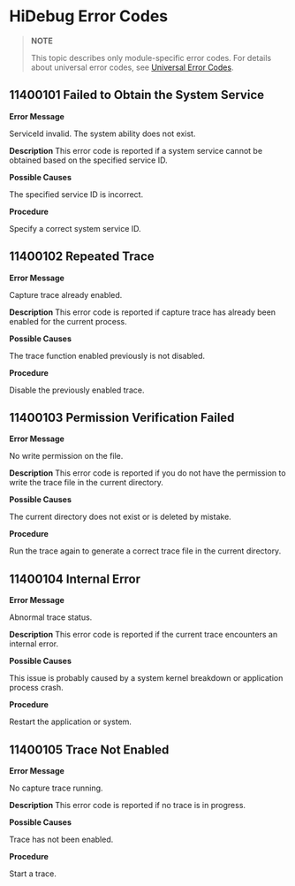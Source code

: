 # HiDebug Error Codes

> **NOTE**
>
> This topic describes only module-specific error codes. For details about universal error codes, see [Universal Error Codes](../errorcode-universal.md).

## 11400101 Failed to Obtain the System Service

**Error Message**

ServiceId invalid. The system ability does not exist.

**Description**
This error code is reported if a system service cannot be obtained based on the specified service ID.

**Possible Causes**

The specified service ID is incorrect.

**Procedure**

Specify a correct system service ID.

## 11400102 Repeated Trace

**Error Message**

Capture trace already enabled.

**Description**
This error code is reported if capture trace has already been enabled for the current process.

**Possible Causes**

The trace function enabled previously is not disabled.

**Procedure**

Disable the previously enabled trace.

## 11400103 Permission Verification Failed

**Error Message**

No write permission on the file.

**Description**
This error code is reported if you do not have the permission to write the trace file in the current directory.

**Possible Causes**

The current directory does not exist or is deleted by mistake.

**Procedure**

Run the trace again to generate a correct trace file in the current directory.

## 11400104 Internal Error

**Error Message**

Abnormal trace status.

**Description**
This error code is reported if the current trace encounters an internal error.

**Possible Causes**

This issue is probably caused by a system kernel breakdown or application process crash.

**Procedure**

Restart the application or system.

## 11400105 Trace Not Enabled

**Error Message**

No capture trace running.

**Description**
This error code is reported if no trace is in progress.

**Possible Causes**

Trace has not been enabled.

**Procedure**

Start a trace.
